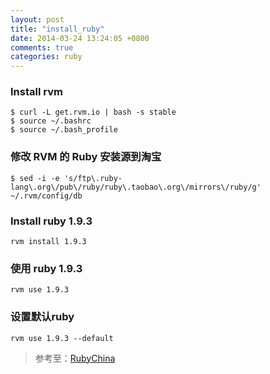 ```yaml
---
layout: post
title: "install_ruby"
date: 2014-03-24 13:24:05 +0800
comments: true
categories: ruby
---
```


### Install rvm
```
$ curl -L get.rvm.io | bash -s stable
$ source ~/.bashrc
$ source ~/.bash_profile
```
### 修改 RVM 的 Ruby 安装源到淘宝
```
$ sed -i -e 's/ftp\.ruby-lang\.org\/pub\/ruby/ruby\.taobao\.org\/mirrors\/ruby/g' ~/.rvm/config/db
```
### Install ruby 1.9.3
```
rvm install 1.9.3
```
### 使用 ruby 1.9.3
```
rvm use 1.9.3
```
### 设置默认ruby
```
rvm use 1.9.3 --default 
```

> 参考至：[RubyChina](http://ruby-china.org/wiki/rvm-guide)
